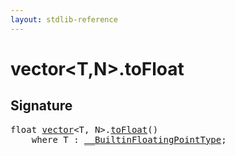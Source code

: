 ```yaml
---
layout: stdlib-reference
---
```


# vector\<T,N\>\.toFloat

## Signature 

<pre>
<span class="code_keyword">float</span> <a href="/stdlib-reference/types/vector/index" class="code_type">vector</a>&lt;T, N&gt;.<a href="/stdlib-reference/types/vector/toFloat">toFloat</a>()
    <span class='code_keyword'>where</span> T : <a href="/stdlib-reference/interfaces/BuiltinFloatingPointType/index" class="code_type">__BuiltinFloatingPointType</a>;

</pre>

